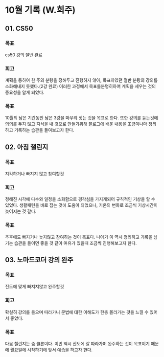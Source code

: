 # 10월 기록 (W.희주)

## 01. CS50
### 목표
cs50 강의 절반 완료
### 회고
계획을 통하여 한 주의 분량을 정해두고 진행하지 않아, 목표하였던 절반 분량의 강의를 소화해내지 못했다.(2강 완료) 이러한 과정에서 목표를분명히하여 계획을 세우는 것의 중요성을 알게 되었다.
### 목표
10월의 남은 기간동안 남은 3강을 마무리 짓는 것을 목표로 한다. 또한 강의를 듣는것에 의의를 두지 않고 지식을 내 것으로 만들기위해 블로그에 배운 내용을 조금이나마 정리하고 기록하는 습관을 들여보고자 한다.


## 02. 아침 챌린지
### 목표
지각하거나 빠지지 않고 참여할것 
### 회고
정해진 시각에 다수와 일정을 소화함으로 경각심을 가지게되어 규칙적인 기상을 할 수 있었다. 생활패턴을 바로 잡는 것에 도움이 되었으나, 기온의 변화로 조금씩 기상시간이 늦어지는 것 같다.
### 목표
추후에도 빠지거나 늦지않고 참여하는 것이 목표다. 나아가 이 역시 정리하고 기록을 남기는 습관을 들이면 좋을 것 같아 여유가 있을때 조금씩 진행해보고자 한다.


## 03. 노마드코더 강의 완주
### 목표
진도에 맞게 빠지지않고 완주할것
### 회고
확실히 강의를 들으며 따라가니 문법에 대한 이해도가 한층 올라가는 것을 느낄 수 있어서 좋았다.
### 목표
다음 챌린지는 줌 클론이다. 이번 역시 진도에 잘 따라가며 완주하는 것이 목표이기 때문에 월요일에 시작하기에 앞서 예습을 하고자 한다.